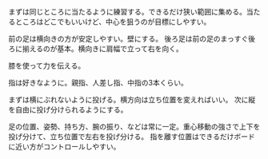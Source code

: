 まずは同じところに当たるように練習する。できるだけ狭い範囲に集める。当たるところはどこでもいいけど、中心を狙うのが目標にしやすい。

前の足は横向きの方が安定しやすい。壁にする。
後ろ足は前の足のまっすぐ後ろに揃えるのが基本。横向きに肩幅で立って右を向く。

膝を使って力を伝える。

指は好きなように。親指、人差し指、中指の3本くらい。

まずは横にぶれないように投げる。横方向は立ち位置を変えればいい。
次に縦を自由に投げ分けられるようにする。

足の位置、姿勢、持ち方、腕の振り、などは常に一定。重心移動の強さで上下を投げ分けて、立ち位置で左右を投げ分ける。
指を離す位置はできるだけボードに近い方がコントロールしやすい。
